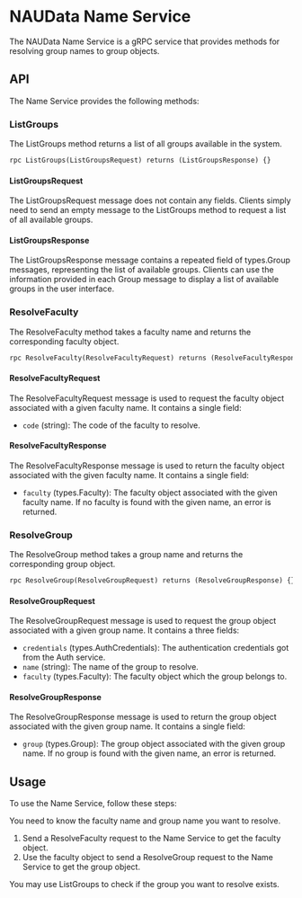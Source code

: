 # NAUData Name Service
The NAUData Name Service is a gRPC service that provides methods for resolving group names to group objects.

## API
The Name Service provides the following methods:

### ListGroups
The ListGroups method returns a list of all groups available in the system.

```protobuf
rpc ListGroups(ListGroupsRequest) returns (ListGroupsResponse) {}
```

#### ListGroupsRequest
The ListGroupsRequest message does not contain any fields. Clients simply need to send an empty message to the ListGroups method to request a list of all available groups.

#### ListGroupsResponse
The ListGroupsResponse message contains a repeated field of types.Group messages, representing the list of available groups. Clients can use the information provided in each Group message to display a list of available groups in the user interface.

### ResolveFaculty
The ResolveFaculty method takes a faculty name and returns the corresponding faculty object.

```protobuf
rpc ResolveFaculty(ResolveFacultyRequest) returns (ResolveFacultyResponse) {}
```

#### ResolveFacultyRequest
The ResolveFacultyRequest message is used to request the faculty object associated with a given faculty name. It contains a single field:

- `code` (string): The code of the faculty to resolve.

#### ResolveFacultyResponse
The ResolveFacultyResponse message is used to return the faculty object associated with the given faculty name. It contains a single field:

- `faculty` (types.Faculty): The faculty object associated with the given faculty name. If no faculty is found with the given name, an error is returned.


### ResolveGroup
The ResolveGroup method takes a group name and returns the corresponding group object.

```protobuf
rpc ResolveGroup(ResolveGroupRequest) returns (ResolveGroupResponse) {}
```

#### ResolveGroupRequest
The ResolveGroupRequest message is used to request the group object associated with a given group name. It contains a three fields:

- `credentials` (types.AuthCredentials): The authentication credentials got from the Auth service.
- `name` (string): The name of the group to resolve.
- `faculty` (types.Faculty): The faculty object which the group belongs to.

#### ResolveGroupResponse
The ResolveGroupResponse message is used to return the group object associated with the given group name. It contains a single field:

- `group` (types.Group): The group object associated with the given group name. If no group is found with the given name, an error is returned.

## Usage
To use the Name Service, follow these steps:

You need to know the faculty name and group name you want to resolve.

1. Send a ResolveFaculty request to the Name Service to get the faculty object.
2. Use the faculty object to send a ResolveGroup request to the Name Service to get the group object.

You may use ListGroups to check if the group you want to resolve exists.
